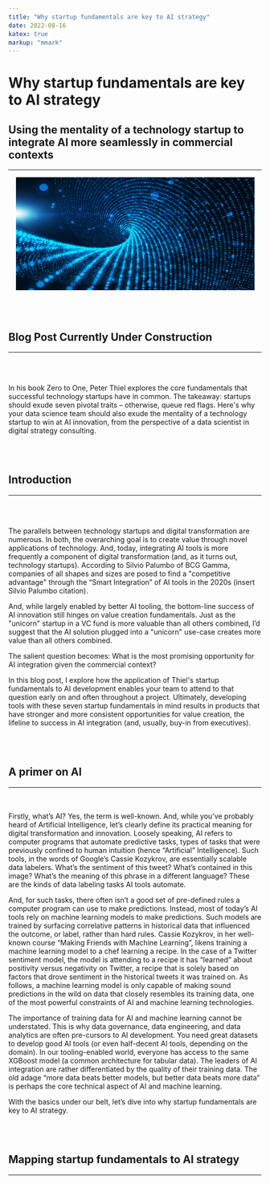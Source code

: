 ```yaml
---
title: "Why startup fundamentals are key to AI strategy"
date: 2022-08-16
katex: true
markup: "mmark"
---
```


# Why startup fundamentals are key to AI strategy

## Using the mentality of a technology startup to integrate AI more seamlessly in commercial contexts
---

<p align="center"> <img src="/posts/blog_AI_image_2.jpeg"/ width = "475" height = "225"> </p>

<br><br>

## Blog Post Currently Under Construction 

---

<br><br>

In his book Zero to One, Peter Thiel explores the core fundamentals that successful technology startups have in common. The takeaway: startups should exude seven pivotal traits – otherwise, queue red flags. Here's why your data science team should also exude the mentality of a technology startup to win at AI innovation, from the perspective of a data scientist in digital strategy consulting.

<br><br>

## Introduction
---

<br><br>

The parallels between technology startups and digital transformation are numerous. In both, the overarching goal is to create value through novel applications of technology. And, today, integrating AI tools is more frequently a component of digital transformation (and, as it turns out, technology startups). According to Silvio Palumbo of BCG Gamma, companies of all shapes and sizes are posed to find a "competitive advantage" through the “Smart Integration” of AI tools in the 2020s (insert Silvio Palumbo citation). 

And, while largely enabled by better AI tooling, the bottom-line success of AI innovation still hinges on value creation fundamentals. Just as the "unicorn" startup in a VC fund is more valuable than all others combined, I’d suggest that the AI solution plugged into a "unicorn" use-case creates more value than all others combined. 

The salient question becomes: What is the most promising opportunity for AI integration given the commercial context? 

In this blog post, I explore how the application of Thiel's startup fundamentals to AI development enables your team to attend to that question early on and often throughout a project. Ultimately, developing tools with these seven startup fundamentals in mind results in products that have stronger and more consistent opportunities for value creation, the lifeline to success in AI integration (and, usually, buy-in from executives).

<br><br>
## A primer on AI 
---
<br><br>
Firstly, what’s AI? Yes, the term is well-known. And, while you’ve probably heard of Artificial Intelligence, let’s clearly define its practical meaning for digital transformation and innovation. Loosely speaking, AI refers to computer programs that automate predictive tasks, types of tasks that were previously confined to human intuition (hence “Artificial” Intelligence). Such tools, in the words of Google’s Cassie Kozykrov, are essentially scalable data labelers. What’s the sentiment of this tweet? What’s contained in this image? What’s the meaning of this phrase in a different language? These are the kinds of data labeling tasks AI tools automate. 

And, for such tasks, there often isn’t a good set of pre-defined rules a computer program can use to make predictions. Instead, most of today’s AI tools rely on machine learning models to make predictions. Such models are trained by surfacing correlative patterns in historical data that influenced the outcome, or label, rather than hard rules. Cassie Kozykrov, in her well-known course “Making Friends with Machine Learning”, likens training a machine learning model to a chef learning a recipe. In the case of a Twitter sentiment model, the model is attending to a recipe it has “learned” about positivity versus negativity on Twitter, a recipe that is solely based on factors that drove sentiment in the historical tweets it was trained on. As follows, a machine learning model is only capable of making sound predictions in the wild on data that closely resembles its training data, one of the most powerful constraints of AI and machine learning technologies. 

The importance of training data for AI and machine learning cannot be understated. This is why data governance, data engineering, and data analytics are often pre-cursors to AI development. You need great datasets to develop good AI tools (or even half-decent AI tools, depending on the domain). In our tooling-enabled world, everyone has access to the same XGBoost model (a common architecture for tabular data). The leaders of AI integration are rather differentiated by the quality of their training data. The old adage “more data beats better models, but better data beats more data” is perhaps the core technical aspect of AI and machine learning. 

With the basics under our belt, let’s dive into why startup fundamentals are key to AI strategy. 

<br><br>
## Mapping startup fundamentals to AI strategy
---
<br><br>

